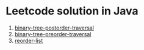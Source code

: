 # Leetcode solution in Java
1. [binary-tree-postorder-traversal](https://github.com/ZhouZehong/leetcode/blob/master/src/BinaryTreePostorderTraversal.java)
2. [binary-tree-preorder-traversal](https://github.com/ZhouZehong/leetcode/blob/master/src/BinaryTreePreorderTraversal.java)
3. [reorder-list](https://github.com/ZhouZehong/leetcode/blob/master/src/ReorderList.java)
